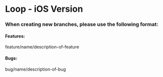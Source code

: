 # Loop - iOS Version

### When creating new branches, please use the following format:

#### Features:
feature/name/description-of-feature

#### Bugs:
bug/name/description-of-bug

